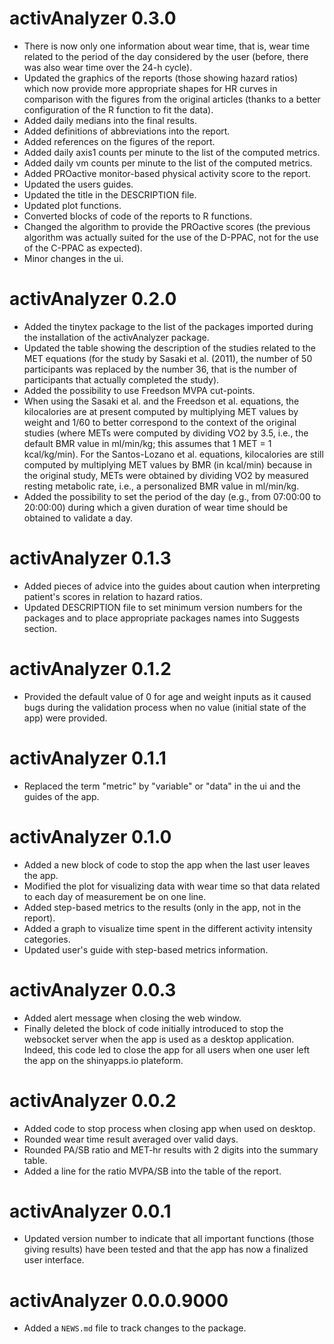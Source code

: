 # activAnalyzer 0.3.0

* There is now only one information about wear time, that is, wear time related to the period of the day considered by the user (before, there was also wear time over the 24-h cycle).
* Updated the graphics of the reports (those showing hazard ratios) which now provide more appropriate shapes for HR curves in comparison with the figures from the original articles (thanks to a better configuration of the R function to fit the data).
* Added daily medians into the final results.
* Added definitions of abbreviations into the report.
* Added references on the figures of the report.
* Added daily axis1 counts per minute to the list of the computed metrics.
* Added daily vm counts per minute to the list of the computed metrics.
* Added PROactive monitor-based physical activity score to the report.
* Updated the users guides.
* Updated the title in the DESCRIPTION file.
* Updated plot functions.
* Converted blocks of code of the reports to R functions.
* Changed the algorithm to provide the PROactive scores (the previous algorithm was actually suited for the use of the D-PPAC, not for the use of the C-PPAC as expected).
* Minor changes in the ui.

# activAnalyzer 0.2.0

* Added the tinytex package to the list of the packages imported during the installation of the activAnalyzer package.
* Updated the table showing the description of the studies related to the MET equations (for the study by Sasaki et al. (2011), the number of 50 participants was replaced by the number 36, that is the number of participants that actually completed the study).
* Added the possibility to use Freedson MVPA cut-points.
* When using the Sasaki et al. and the Freedson et al. equations, the kilocalories are at present computed by multiplying MET values by weight and 1/60 to better correspond to the context of the original studies (where METs were computed by dividing VO2 by 3.5, i.e., the default BMR value in ml/min/kg; this assumes that 1 MET  = 1 kcal/kg/min). For the Santos-Lozano et al. equations, kilocalories are still computed by multiplying  MET values by BMR (in kcal/min) because in the original study, METs were obtained by dividing VO2 by measured resting metabolic rate, i.e., a personalized BMR value in ml/min/kg.
* Added the possibility to set the period of the day (e.g., from 07:00:00 to 20:00:00) during which a given duration of wear time should be obtained to validate a day.

# activAnalyzer 0.1.3

* Added pieces of advice into the guides about caution when interpreting patient's scores in relation to hazard ratios.
* Updated DESCRIPTION file to set minimum version numbers for the packages and to place appropriate packages names into Suggests section.

# activAnalyzer 0.1.2

* Provided the default value of 0 for age and weight inputs as it caused bugs during the validation process when no value (initial state of the app) were provided.

# activAnalyzer 0.1.1

* Replaced the term "metric" by "variable" or "data" in the ui and the guides of the app.

# activAnalyzer 0.1.0

* Added a new block of code to stop the app when the last user leaves the app.
* Modified the plot for visualizing data with wear time so that data related to each day of measurement be on one line.
* Added step-based metrics to the results (only in the app, not in the report).
* Added a graph to visualize time spent in the different activity intensity categories.
* Updated user's guide with step-based metrics information.

# activAnalyzer 0.0.3

* Added alert message when closing the web window.
* Finally deleted the block of code initially introduced to stop the websocket server when the app is used as a desktop application. Indeed, this code led to close the app for all users when one user left the app on the shinyapps.io plateform.

# activAnalyzer 0.0.2

* Added code to stop process when closing app when used on desktop.
* Rounded wear time result averaged over valid days.
* Rounded PA/SB ratio and MET-hr results with 2 digits into the summary table.
* Added a line for the ratio MVPA/SB into the table of the report.

# activAnalyzer 0.0.1

* Updated version number to indicate that all important functions (those giving results) have been tested and that the app has now a finalized user interface.

# activAnalyzer 0.0.0.9000

* Added a `NEWS.md` file to track changes to the package.
